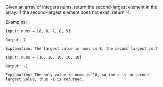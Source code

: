 Given an array of integers nums, return the second-largest element in the array. If the second-largest element does not exist, return -1.


Examples:
```
Input: nums = [8, 8, 7, 6, 5]

Output: 7

Explanation: The largest value in nums is 8, the second largest is 7
```

```
Input: nums = [10, 10, 10, 10, 10]

Output: -1

Explanation: The only value in nums is 10, so there is no second largest value, thus -1 is returned.
```